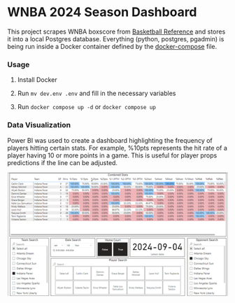 
# WNBA 2024 Season Dashboard

This project scrapes WNBA boxscore from [Basketball Reference](https://www.basketball-reference.com/wnba/years/2024_games.html) and stores it into a local Postgres database. Everything (python, postgres, pgadmin) is being run inside a Docker container defined by the [docker-compose](./docker-compose.yaml) file.

### Usage

1. Install Docker 

2. Run `mv dev.env .env` and fill in the necessary variables

3. Run `docker compose up -d` or `docker compose up`

   
### Data Visualization

Power BI was used to create a dashboard highlighting the frequency of players hitting certain stats. For example, %10pts represents the hit rate of a player having 10 or more points in a game. This is useful for player props predictions if the line can be adjusted.

![scraping.png](./data_viz/dashboard.png)

